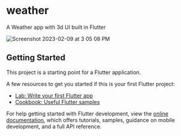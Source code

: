 # weather

A Weather app with 3d UI built in Flutter

![Screenshot 2023-02-09 at 3 05 08 PM](https://user-images.githubusercontent.com/31922733/217775220-5d269da4-8984-404e-83a2-2ce9f7535e2d.png)


## Getting Started

This project is a starting point for a Flutter application.

A few resources to get you started if this is your first Flutter project:

- [Lab: Write your first Flutter app](https://docs.flutter.dev/get-started/codelab)
- [Cookbook: Useful Flutter samples](https://docs.flutter.dev/cookbook)

For help getting started with Flutter development, view the
[online documentation](https://docs.flutter.dev/), which offers tutorials,
samples, guidance on mobile development, and a full API reference.
